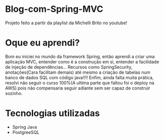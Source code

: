 # Blog-com-Spring-MVC
Projeto feito a partir da playlist da Michelli Brito  no youtube!

# Oque eu aprendi?
Bom eu iniciei no mundo da framework Spring, então aprendi a criar uma aplicação MVC, entender como é a construção em si, entender a facilidade de injeção de dependências... Recursos como SpringSecurity, anotações(Cara facilitam demais) até mesmo a criação de tabelas num banco de dados SQL com código java!!!! Enfim, ainda falta muita prática, resolvi não seguir o curso 100%(A ultima parte que faltou foi o deploy na AWS) pois não compensaria seguir adiante sem ser capaz de construir sozinho.

# Tecnologias utilizadas
<ul>
<li>Spring Java</li>
<li>PostgreeSQL</li>
</ul>

